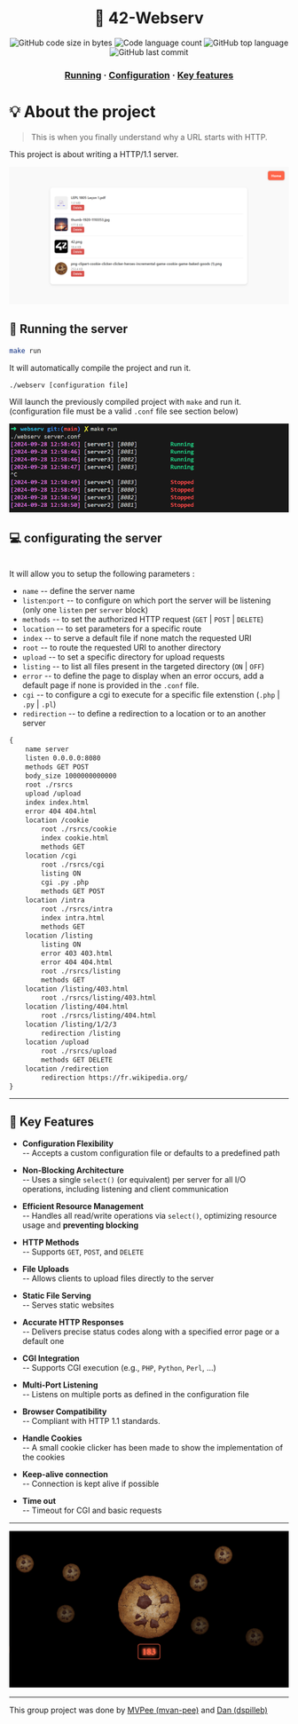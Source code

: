 <h1 align="center">
	📖 42-Webserv
</h1>

<p align="center">
	<img alt="GitHub code size in bytes" src="https://img.shields.io/github/languages/code-size/MVPee/42-webserv?color=lightblue" />
	<img alt="Code language count" src="https://img.shields.io/github/languages/count/MVPee/42-webserv?color=yellow" />
	<img alt="GitHub top language" src="https://img.shields.io/github/languages/top/MVPee/42-webserv?color=blue" />
	<img alt="GitHub last commit" src="https://img.shields.io/github/last-commit/MVPee/42-webserv?color=green" />
</p>

<h3 align="center">
	<a href="#-running-the-server">Running</a>
	<span> · </span>
	<a href="#-running-the-server">Configuration</a>
	<span> · </span>
	<a href="#-key-features">Key features</a>
</h3>


# 💡 About the project
>This is when you finally understand why a URL starts
with HTTP.

This project is about writing a HTTP/1.1 server.

![gallery](./.images/gallery.png)

## 🚀 Running the server 

```bash
make run
```
It will automatically compile the project and run it.
```bash
./webserv [configuration file]
```
Will launch the previously compiled project with `make` and run it. (configuration file must be a valid `.conf` file see section below)

![Servers](./.images/Servers.png)

## 💻 configurating the server

</br>It will allow you to setup the following parameters :
- `name` -- define the server name
- `listen`:`port` -- to configure on which port the server will be listening (only one `listen` per `server` block)
- `methods` -- to set the authorized HTTP request (`GET` | `POST` | `DELETE`)
- `location` -- to set parameters for a specific route
- `index` -- to serve a default file if none match the requested URI
- `root` -- to route the requested URI to another directory
- `upload` -- to set a specific directory for upload requests
- `listing` -- to list all files present in the targeted directory (`ON` | `OFF`)
- `error` -- to define the page to display when an error occurs, add a default page if none is provided in the `.conf` file.
- `cgi` -- to configure a cgi to execute for a specific file extenstion (`.php` | `.py` | `.pl`)
- `redirection` -- to define a redirection to a location or to an another server
```
{
    name server
    listen 0.0.0.0:8080
    methods GET POST
    body_size 1000000000000
    root ./rsrcs
    upload /upload
    index index.html
    error 404 404.html
    location /cookie
        root ./rsrcs/cookie
        index cookie.html
        methods GET
    location /cgi
        root ./rsrcs/cgi
        listing ON
        cgi .py .php
        methods GET POST
    location /intra
        root ./rsrcs/intra
        index intra.html
        methods GET
    location /listing
        listing ON
        error 403 403.html
        error 404 404.html
        root ./rsrcs/listing
        methods GET
    location /listing/403.html
        root ./rsrcs/listing/403.html
    location /listing/404.html
        root ./rsrcs/listing/404.html
    location /listing/1/2/3
        redirection /listing
    location /upload
        root ./rsrcs/upload
        methods GET DELETE
    location /redirection
        redirection https://fr.wikipedia.org/
}
```
------------
## 📜 Key Features

- **Configuration Flexibility**  
  -- Accepts a custom configuration file or defaults to a predefined path

- **Non-Blocking Architecture**  
  -- Uses a single `select()` (or equivalent) per server for all I/O operations, including listening and client communication

- **Efficient Resource Management**  
  -- Handles all read/write operations via `select()`, optimizing resource usage and **preventing blocking**

- **HTTP Methods**  
  -- Supports `GET`, `POST`, and `DELETE`

- **File Uploads**  
  -- Allows clients to upload files directly to the server

- **Static File Serving**  
  -- Serves static websites

- **Accurate HTTP Responses**  
  -- Delivers precise status codes along with a specified error page or a default one

- **CGI Integration**  
  -- Supports CGI execution (e.g., `PHP`, `Python`, `Perl`, ...)

- **Multi-Port Listening**  
  -- Listens on multiple ports as defined in the configuration file

- **Browser Compatibility**  
  -- Compliant with HTTP 1.1 standards.

- **Handle Cookies**  
  -- A small cookie clicker has been made to show the implementation of the cookies

- **Keep-alive connection**  
  -- Connection is kept alive if possible

- **Time out**  
  -- Timeout for CGI and basic requests

---

![Cookie-clicker](./.images/Cookie-clicker.png)

---
This group project was done by [MVPee (mvan-pee)](https://github.com/MVPee) and [Dan (dspilleb)](https://github.com/dspilleb)
